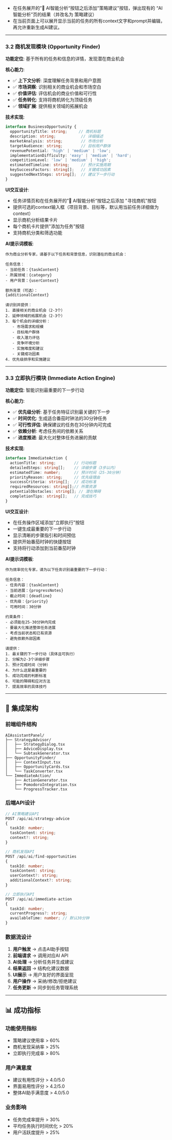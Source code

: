 - 在任务展开的”🤖 AI智能分析“按钮之后添加"策略建议"按钮，弹出现有的 “AI智能分析”页的结果（并改名为 策略建议）
- 在当前页面上可以展开显示当前的任务的所有context文字和prompt并编辑，再允许重新生成AI建议。

---

### 3.2 商机发现模块 (Opportunity Finder)
**功能定位**: 基于所有的任务和信息的详情，发现潜在商业机会

**核心能力**:
- ✅ **上下文分析**: 深度理解任务背景和用户意图  
- ✅ **市场洞察**: 识别相关的商业机会和市场空白
- ✅ **价值评估**: 评估机会的商业价值和可行性
- ✅ **任务转化**: 支持将商机转化为顶级任务
- ✅ **领域扩展**: 提供相关领域的拓展机会

**技术实现**:
```typescript
interface BusinessOpportunity {
  opportunityTitle: string;     // 商机标题
  description: string;           // 详细描述
  marketAnalysis: string;        // 市场分析
  targetAudience: string;        // 目标用户群体
  revenuePotential: 'high' | 'medium' | 'low';
  implementationDifficulty: 'easy' | 'medium' | 'hard';
  competitionLevel: 'low' | 'medium' | 'high';
  estimatedTimeline: string;     // 预计实施周期
  keySuccessFactors: string[];   // 关键成功因素
  suggestedNextSteps: string[];  // 建议下一步行动
}
```

**UI交互设计**:
- 任务详情页和在任务展开的”🤖 AI智能分析“按钮之后添加 "寻找商机"按钮
- 提供可选的context输入框（项目背景、目标等，默认用当前任务详细做为context）
- 显示商机分析结果卡片
- 每个商机卡片提供"添加为任务"按钮
- 支持商机分类和筛选功能

**AI提示词模板**:
```
作为商业分析专家，请基于以下任务和背景信息，识别潜在的商业机会：

任务信息：
- 当前任务：{taskContent}
- 所属领域：{category}
- 用户背景：{userContext}

额外背景（可选）：
{additionalContext}

请识别并提供：
1. 直接相关的商业机会（2-3个）
2. 延伸领域的拓展机会（2-3个）
3. 每个机会的详细分析：
   - 市场需求和规模
   - 目标用户群体
   - 收入潜力评估
   - 竞争环境分析
   - 实施难度和建议
   - 关键成功因素
4. 优先级排序和实施建议
```

---

### 3.3 立即执行模块 (Immediate Action Engine)
**功能定位**: 智能识别最重要的下一步行动

**核心能力**:
- ✅ **优先级分析**: 基于任务特征识别最关键的下一步
- ✅ **时间优化**: 生成适合番茄时钟法的30分钟任务
- ✅ **可行性评估**: 确保建议的任务在30分钟内可完成
- ✅ **依赖分析**: 考虑任务间的依赖关系
- ✅ **进度推进**: 最大化对整体任务进展的贡献

**技术实现**:
```typescript
interface ImmediateAction {
  actionTitle: string;        // 行动标题
  detailedSteps: string[];    // 详细步骤（3步以内）
  estimatedTime: number;      // 预计时间（25-30分钟）
  priorityReason: string;     // 优先级理由
  successCriteria: string[];  // 成功标准
  requiredResources: string[];// 所需资源
  potentialObstacles: string[]; // 潜在障碍
  completionTips: string[];   // 完成技巧
}
```

**UI交互设计**:
- 在任务操作区域添加"立即执行"按钮
- 一键生成最重要的下一步行动
- 显示清晰的步骤指引和时间预估
- 提供开始番茄时钟的快捷按钮
- 支持将行动添加到当前番茄时钟

**AI提示词模板**:
```
作为效率优化专家，请为以下任务识别最重要的下一步行动：

任务信息：
- 任务内容：{taskContent}
- 当前进展：{progressNotes}
- 截止时间：{deadline}
- 优先级：{priority}
- 可用时间：30分钟

约束条件：
- 必须能在25-30分钟内完成
- 要最大化推进整体任务进展
- 考虑当前状态和已有资源
- 避免依赖外部因素

请提供：
1. 最关键的下一步行动（具体且可执行）
2. 分解为2-3个详细步骤
3. 预计完成时间（分钟）
4. 为什么这是最重要的
5. 成功完成的判断标准
6. 可能的障碍和应对方法
7. 提高效率的具体技巧
```

---

## 🔄 集成架构

### 前端组件结构
```
AIAssistantPanel/
├── StrategyAdvisor/
│   ├── StrategyDialog.tsx
│   ├── AdviceDisplay.tsx
│   └── SubtaskGenerator.tsx
├── OpportunityFinder/
│   ├── ContextInput.tsx
│   ├── OpportunityCards.tsx
│   └── TaskConverter.tsx
└── ImmediateAction/
    ├── ActionGenerator.tsx
    ├── PomodoroIntegration.tsx
    └── ProgressTracker.tsx
```

### 后端API设计
```typescript
// AI策略建议API
POST /api/ai/strategy-advice
{
  taskId: number;
  taskContent: string;
  context?: string;
}

// 商机发现API  
POST /api/ai/find-opportunities
{
  taskId: number;
  taskContent: string;
  userContext?: string;
  additionalContext?: string;
}

// 立即执行API
POST /api/ai/immediate-action
{
  taskId: number;
  currentProgress?: string;
  availableTime: number; // 默认30分钟
}
```

### 数据流设计
1. **用户触发** → 点击AI助手按钮
2. **前端请求** → 调用对应AI API
3. **AI处理** → 分析任务并生成建议
4. **结果返回** → 结构化建议数据
5. **UI展示** → 用户友好的界面呈现
6. **用户操作** → 采纳/修改/拒绝建议
7. **任务更新** → 同步到任务管理系统

---

## 📊 成功指标

### 功能使用指标
- 策略建议使用率 > 60%
- 商机发现采纳率 > 25%  
- 立即执行完成率 > 80%

### 用户满意度
- 建议有用性评分 > 4.0/5.0
- 界面易用性评分 > 4.2/5.0
- 整体AI助手满意度 > 4.0/5.0

### 业务影响
- 任务完成率提升 > 30%
- 平均任务执行时间优化 > 20%
- 用户活跃度提升 > 25%
